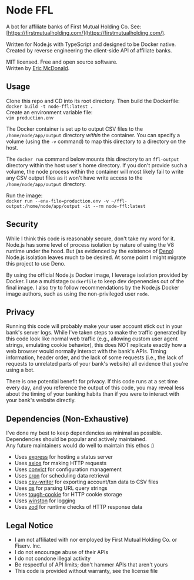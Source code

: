 # Node FFL

A bot for affiliate banks of First Mutual Holding Co.
See: [https://firstmutualholding.com/](https://firstmutualholding.com/).

Written for Node.js with TypeScript and designed to be Docker native.  
Created by reverse engineering the client-side API of affiliate banks.

MIT licensed. Free and open source software.  
Written by [Eric McDonald](https://juniperspring.xyz).

## Usage

Clone this repo and CD into its root directory.
Then build the Dockerfile:  
`docker build -t node-ffl:latest .`  
Create an environment variable file:  
`vim production.env`

The Docker container is set up to output CSV files to the `/home/node/app/output` directory _within_ the container.
You can specify a volume (using the `-v` command) to map this directory to a directory on the host.

The `docker run` command below mounts this directory to an `ffl-output` directory within the host user's home directory.
If you don't provide such a volume, the node process within the container will most likely fail to write any CSV output files as it won't have write access to the `/home/node/app/output` directory.

Run the image:  
`docker run --env-file=production.env -v ~/ffl-output:/home/node/app/output -it --rm node-ffl:latest`

## Security

While I think this code is reasonably secure, don't take my word for it.
Node.js has some level of process isolation by nature of using the V8 runtime under the hood. But (as evidenced by the existence of [Deno](https://deno.land/)) Node.js isolation leaves much to be desired. At some point I might migrate this project to use Deno.

By using the official Node.js Docker image, I leverage isolation provided by Docker. I use a multistage `Dockerfile` to keep dev depenencies out of the final image. I also try to follow recommendations by the Node.js Docker image authors, such as using the non-privileged user `node`.

## Privacy

Running this code will probably make your user account stick out in your bank's server logs.
While I've taken steps to make the traffic generated by this code look like normal web traffic (e.g., allowing custom user agent strings, emulating cookie behavior), this does NOT replicate exactly how a web browser would normally interact with the bank's APIs.
Timing information, header order, and the lack of some requests (i.e., the lack of requests to unrelated parts of your bank's website) all evidence that you're using a bot.

There is one potential benefit for privacy. If this code runs at a set time every day, and you reference the output of this code, you may reveal less about the timing of your banking habits than if you were to interact with your bank's website directly.

## Dependencies (Non-Exhaustive)

I've done my best to keep dependencies as minimal as possible.
Dependencies should be popular and actively maintained.  
Any future maintainers would do well to maintain this ethos :)

- Uses [express](https://github.com/expressjs/express) for hosting a status server
- Uses [axios](https://github.com/axios/axios) for making HTTP requests
- Uses [convict](https://github.com/mozilla/node-convict) for configuration management
- Uses [cron](https://github.com/kelektiv/node-cron) for scheduling data retrieval
- Uses [csv-writer](https://github.com/adaltas/node-csv) for exporting account/txn data to CSV files
- Uses [qs](https://github.com/ljharb/qs) for parsing URL query strings
- Uses [tough-cookie](https://github.com/salesforce/tough-cookie) for HTTP cookie storage
- Uses [winston](https://github.com/winstonjs/winston) for logging
- Uses [zod](https://github.com/colinhacks/zod) for runtime checks of HTTP response data

## Legal Notice

- I am not affiliated with nor employed by First Mutual Holding Co. or Fiserv. Inc.
- I do not encourage abuse of their APIs
- I do not condone illegal activity
- Be respectful of API limits; don't hammer APIs that aren't yours
- This code is provided without warranty, see the license file
